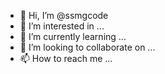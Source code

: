 - 👋 Hi, I’m @ssmgcode
- 👀 I’m interested in ...
- 🌱 I’m currently learning ...
- 💞️ I’m looking to collaborate on ...
- 📫 How to reach me ...

<!---
ssmgcode/ssmgcode is a ✨ special ✨ repository because its `README.md` (this file) appears on your GitHub profile.
You can click the Preview link to take a look at your changes.
--->
